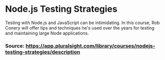 # Node.js Testing Strategies

Testing with Node.js and JavaScript can be intimidating. In this course, Rob Conery will offer tips and techniques he's used over the years for testing and maintaining large Node applications.

### Source: https://app.pluralsight.com/library/courses/nodejs-testing-strategies/description
